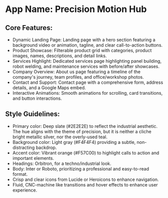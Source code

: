 # **App Name**: Precision Motion Hub

## Core Features:

- Dynamic Landing Page: Landing page with a hero section featuring a background video or animation, tagline, and clear call-to-action buttons.
- Product Showcase: Filterable product grid with categories, product images, names, descriptions, and detail links.
- Services Highlight: Dedicated services page highlighting panel building, robot welding, and maintenance services with before/after showcases.
- Company Overview: About us page featuring a timeline of the company's journey, team profiles, and office/workshop photos.
- Contact and Support: Contact page with a comprehensive form, address details, and a Google Maps embed.
- Interactive Animations: Smooth animations for scrolling, card transitions, and button interactions.

## Style Guidelines:

- Primary color: Deep slate (#2E2E2E) to reflect the industrial aesthetic. The hue aligns with the theme of precision, but it is neither a cliche bright metallic silver, nor the overly-used teal.
- Background color: Light gray (#F4F4F4) providing a subtle, non-distracting backdrop.
- Accent color: Vibrant orange (#F57C00) to highlight calls to action and important elements.
- Headings: Orbitron, for a techno/industrial look.
- Body: Inter or Roboto, prioritizing a professional and easy-to-read format.
- Crisp and clear icons from Lucide or Heroicons to enhance navigation.
- Fluid, CNC-machine like transitions and hover effects to enhance user experience.